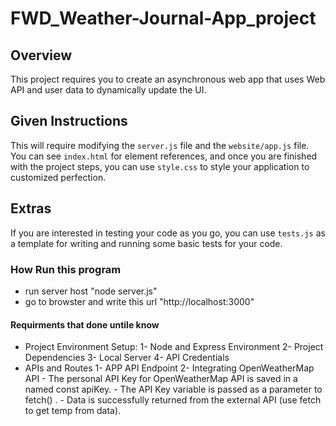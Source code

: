 # FWD_Weather-Journal-App_project
## Overview
This project requires you to create an asynchronous web app that uses Web API and user data to dynamically update the UI. 

## Given Instructions
This will require modifying the `server.js` file and the `website/app.js` file. You can see `index.html` for element references, and once you are finished with the project steps, you can use `style.css` to style your application to customized perfection.

## Extras
If you are interested in testing your code as you go, you can use `tests.js` as a template for writing and running some basic tests for your code.

### How Run this program
* run server host "node server.js"
* go to browster and write this url "http://localhost:3000"

#### Requirments that done untile know
* Project Environment Setup:
    1- Node and Express Environment
    2- Project Dependencies
    3- Local Server
    4- API Credentials
* APIs and Routes
    1- APP API Endpoint
    2- Integrating OpenWeatherMap API
        - The personal API Key for OpenWeatherMap API is saved in a named const apiKey.
        - The API Key variable is passed as a parameter to fetch() .
        -  Data is successfully returned from the external API (use fetch to get temp from data).
            
